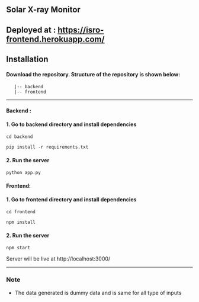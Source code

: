 ## **Solar X-ray Monitor**


## Deployed at : https://isro-frontend.herokuapp.com/

## Installation

#### Download the repository. Structure of the repository is shown below:

```
   |-- backend
   |-- frontend
```

---

#### **Backend :**

#### 1. Go to backend directory and install dependencies

```
cd backend

pip install -r requirements.txt
```

#### 2. Run the server

```
python app.py
```

#### **Frontend:**

#### 1. Go to frontend directory and install dependencies

```
cd frontend

npm install
```

#### 2. Run the server

```
npm start
```

Server will be live at http://localhost:3000/

---

### Note
- The data generated is dummy data and is same for all type of inputs